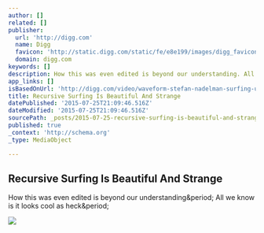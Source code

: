 ```yaml
---
author: []
related: []
publisher:
  url: 'http://digg.com'
  name: Digg
  favicon: 'http://static.digg.com/static/fe/e8e199/images/digg_favicon.png'
  domain: digg.com
keywords: []
description: How this was even edited is beyond our understanding. All we know is it looks cool as heck.
app_links: []
isBasedOnUrl: 'http://digg.com/video/waveform-stefan-nadelman-surfing-unreasonable'
title: Recursive Surfing Is Beautiful And Strange
datePublished: '2015-07-25T21:09:46.516Z'
dateModified: '2015-07-25T21:09:46.516Z'
sourcePath: _posts/2015-07-25-recursive-surfing-is-beautiful-and-strange.md
published: true
_context: 'http://schema.org'
_type: MediaObject

---
```

<article style=""><h1>Recursive Surfing Is Beautiful And Strange</h1><p>How this was even edited is beyond our understanding&amp;period; All we know is it looks cool as heck&amp;period;</p><img src="http://static.digg.com/images/08cd06248d8343fa88cd815c683d7f81_8f2f7e4fb58153b6a50cdc3c8769e8f2_1_social_large.jpeg" /></article>